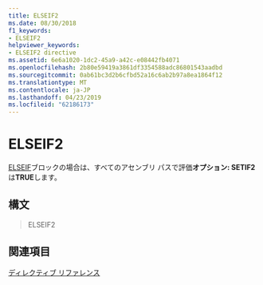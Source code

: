 ```yaml
---
title: ELSEIF2
ms.date: 08/30/2018
f1_keywords:
- ELSEIF2
helpviewer_keywords:
- ELSEIF2 directive
ms.assetid: 6e6a1020-1dc2-45a9-a42c-e08442fb4071
ms.openlocfilehash: 2b80e59419a3861df3354588adc86801543aadbd
ms.sourcegitcommit: 0ab61bc3d2b6cfbd52a16c6ab2b97a8ea1864f12
ms.translationtype: MT
ms.contentlocale: ja-JP
ms.lasthandoff: 04/23/2019
ms.locfileid: "62186173"
---
```

# <a name="elseif2"></a>ELSEIF2

[ELSEIF](../../assembler/masm/elseif-masm.md)ブロックの場合は、すべてのアセンブリ パスで評価**オプション: SETIF2**は**TRUE**します。

## <a name="syntax"></a>構文

> ELSEIF2

## <a name="see-also"></a>関連項目

[ディレクティブ リファレンス](../../assembler/masm/directives-reference.md)<br/>